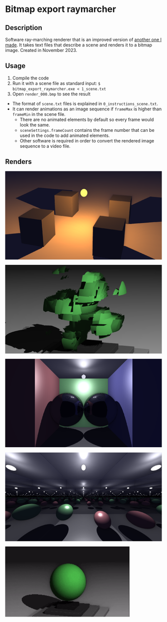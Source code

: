 # Bitmap export raymarcher

## Description

Software ray-marching renderer that is an improved version of [another one I made](https://github.com/martzin23/simple-console-raymarcher). It takes text files that describe a scene and renders it to a bitmap image. Created in November 2023.

## Usage

1. Compile the code
2. Run it with a scene file as standard input:
    `$ bitmap_export_raymarcher.exe < 1_scene.txt`
3. Open `render_000.bmp` to see the result

- The format of `scene.txt` files is explained in `0_instructions_scene.txt`.
- It can render animations as an image sequence if `frameMax` is higher than `frameMin` in the scene file.
    - There are no animated elements by default so every frame would look the same.
    - `sceneSettings.frameCount` contains the frame number that can be used in the code to add animated elements.
    - Other software is required in order to convert the rendered image sequence to a video file.

## Renders

![render_025](/showcase/render_025.png)

![render_025](/showcase/render_023.png)

![render_041](/showcase/render_041.png)

![render_043](/showcase/render_043.png)

![ray_march_animation2_0001-0180.gif](/showcase/ray_march_animation2_0001-0180.gif)
